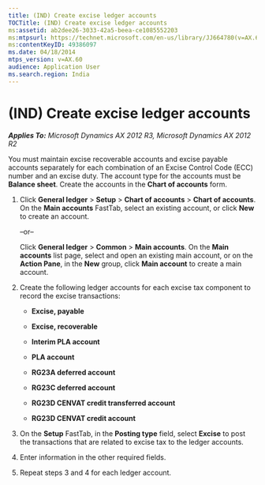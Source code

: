 ```yaml
---
title: (IND) Create excise ledger accounts
TOCTitle: (IND) Create excise ledger accounts
ms:assetid: ab2dee26-3033-42a5-beea-ce1085552203
ms:mtpsurl: https://technet.microsoft.com/en-us/library/JJ664780(v=AX.60)
ms:contentKeyID: 49386097
ms.date: 04/18/2014
mtps_version: v=AX.60
audience: Application User
ms.search.region: India
---
```


# (IND) Create excise ledger accounts 


_**Applies To:** Microsoft Dynamics AX 2012 R3, Microsoft Dynamics AX 2012 R2_

You must maintain excise recoverable accounts and excise payable accounts separately for each combination of an Excise Control Code (ECC) number and an excise duty. The account type for the accounts must be **Balance sheet**. Create the accounts in the **Chart of accounts** form.

1.  Click **General ledger** \> **Setup** \> **Chart of accounts** \> **Chart of accounts**. On the **Main accounts** FastTab, select an existing account, or click **New** to create an account.
    
    –or–
    
    Click **General ledger** \> **Common** \> **Main accounts**. On the **Main accounts** list page, select and open an existing main account, or on the **Action Pane**, in the **New** group, click **Main account** to create a main account.

2.  Create the following ledger accounts for each excise tax component to record the excise transactions:
    
      - **Excise, payable**
    
      - **Excise, recoverable**
    
      - **Interim PLA account**
    
      - **PLA account**
    
      - **RG23A deferred account**
    
      - **RG23C deferred account**
    
      - **RG23D CENVAT credit transferred account**
    
      - **RG23D CENVAT credit account**

3.  On the **Setup** FastTab, in the **Posting type** field, select **Excise** to post the transactions that are related to excise tax to the ledger accounts.

4.  Enter information in the other required fields.

5.  Repeat steps 3 and 4 for each ledger account.

  


